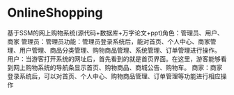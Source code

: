 # OnlineShopping
基于SSM的网上购物系统(源代码+数据库+万字论文+ppt)角色：管理员、用户、商家  管理员：管理员功能：管理员登录系统后，能对首页、个人中心、商家管理、用户管理、商品分类管理、购物商品管理、系统管理、订单管理进行操作。  用户：当游客打开系统的网址后，首先看到的就是首页界面。在这里，游客能够看到网上购物系统的导航条显示首页、购物商品、商城公告、购物车。  商家：商家登录系统后，可以对首页、个人中心、购物商品管理、订单管理等功能进行相应操作
